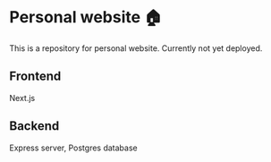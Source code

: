 # Personal website 🏠

This is a repository for personal website. Currently not yet deployed.

## Frontend

Next.js

## Backend

Express server, Postgres database
